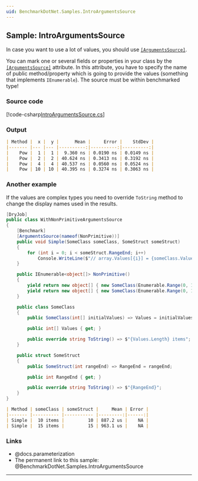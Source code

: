 ```yaml
---
uid: BenchmarkDotNet.Samples.IntroArgumentsSource
---
```


## Sample: IntroArgumentsSource

In case you want to use a lot of values, you should use
  [`[ArgumentsSource]`](xref:BenchmarkDotNet.Attributes.ArgumentsSourceAttribute).

You can mark one or several fields or properties in your class by the
  [`[ArgumentsSource]`](xref:BenchmarkDotNet.Attributes.ArgumentsSourceAttribute) attribute.
In this attribute, you have to specify the name of public method/property which is going to provide the values
  (something that implements `IEnumerable`).
 The source must be within benchmarked type! 

### Source code

[!code-csharp[IntroArgumentsSource.cs](../../../samples/BenchmarkDotNet.Samples/IntroArgumentsSource.cs)]

### Output

```markdown
| Method |  x |  y |      Mean |     Error |    StdDev |
|------- |--- |--- |----------:|----------:|----------:|
|    Pow |  1 |  1 |  9.360 ns | 0.0190 ns | 0.0149 ns |
|    Pow |  2 |  2 | 40.624 ns | 0.3413 ns | 0.3192 ns |
|    Pow |  4 |  4 | 40.537 ns | 0.0560 ns | 0.0524 ns |
|    Pow | 10 | 10 | 40.395 ns | 0.3274 ns | 0.3063 ns |
```

### Another example

If the values are complex types you need to override `ToString` method to change the display names used in the results.

```cs
[DryJob]
public class WithNonPrimitiveArgumentsSource
{
    [Benchmark]
    [ArgumentsSource(nameof(NonPrimitive))]
    public void Simple(SomeClass someClass, SomeStruct someStruct)
    {
        for (int i = 0; i < someStruct.RangeEnd; i++)
            Console.WriteLine($"// array.Values[{i}] = {someClass.Values[i]}");
    }

    public IEnumerable<object[]> NonPrimitive()
    {
        yield return new object[] { new SomeClass(Enumerable.Range(0, 10).ToArray()), new SomeStruct(10) };
        yield return new object[] { new SomeClass(Enumerable.Range(0, 15).ToArray()), new SomeStruct(15) };
    }

    public class SomeClass
    {
        public SomeClass(int[] initialValues) => Values = initialValues.Select(val => val * 2).ToArray();

        public int[] Values { get; }

        public override string ToString() => $"{Values.Length} items";
    }

    public struct SomeStruct
    {
        public SomeStruct(int rangeEnd) => RangeEnd = rangeEnd;

        public int RangeEnd { get; }

        public override string ToString() => $"{RangeEnd}";
    }
}
```

```markdown
| Method | someClass | someStruct |     Mean | Error |
|------- |---------- |----------- |---------:|------:|
| Simple |  10 items |         10 | 887.2 us |    NA |
| Simple |  15 items |         15 | 963.1 us |    NA |
```


### Links

* @docs.parameterization
* The permanent link to this sample: @BenchmarkDotNet.Samples.IntroArgumentsSource

---